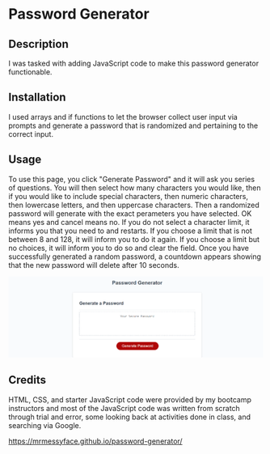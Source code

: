 # Password Generator

## Description

I was tasked with adding JavaScript code to make this password generator functionable.

## Installation

I used arrays and if functions to let the browser collect user input via prompts and generate a password that is randomized and pertaining to the correct input.

## Usage

To use this page, you click "Generate Password" and it will ask you series of questions. You will then select how many characters you would like, then if you would like to include special characters, then numeric characters, then lowercase letters, and then uppercase characters. Then a randomized password will generate with the exact perameters you have selected. OK means yes and cancel means no. If you do not select a character limit, it informs you that you need to and restarts. If you choose a limit that is not between 8 and 128, it will inform you to do it again. If you choose a limit but no choices, it will inform you to do so and clear the field. Once you have successfully generated a random password, a countdown appears showing that the new password will delete after 10 seconds.

![Screenshot](assets/images/mrmessyface.github.io_03-password-generator_.png)

## Credits

HTML, CSS, and starter JavaScript code were provided by my bootcamp instructors and most of the JavaScript code was written from scratch through trial and error, some looking back at activities done in class, and searching via Google.

https://mrmessyface.github.io/password-generator/